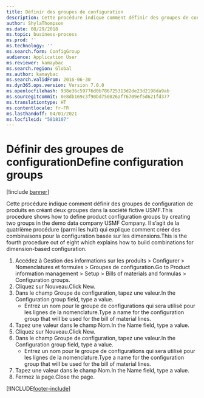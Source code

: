 ```yaml
---
title: Définir des groupes de configuration
description: Cette procédure indique comment définir des groupes de configuration de produits en créant deux groupes dans la société fictive USMF.
author: ShylaThompson
ms.date: 08/29/2018
ms.topic: business-process
ms.prod: ''
ms.technology: ''
ms.search.form: ConfigGroup
audience: Application User
ms.reviewer: kamaybac
ms.search.region: Global
ms.author: kamaybac
ms.search.validFrom: 2016-06-30
ms.dyn365.ops.version: Version 7.0.0
ms.openlocfilehash: 938e36c59776d0b786725313d2de23d2198da9ab
ms.sourcegitcommit: 0e8db169c3f90bd750826af76709ef5d621fd377
ms.translationtype: HT
ms.contentlocale: fr-FR
ms.lasthandoff: 04/01/2021
ms.locfileid: "5818107"
---
```

# <a name="define-configuration-groups"></a><span data-ttu-id="926e6-103">Définir des groupes de configuration</span><span class="sxs-lookup"><span data-stu-id="926e6-103">Define configuration groups</span></span>

[!include [banner](../../includes/banner.md)]

<span data-ttu-id="926e6-104">Cette procédure indique comment définir des groupes de configuration de produits en créant deux groupes dans la société fictive USMF.</span><span class="sxs-lookup"><span data-stu-id="926e6-104">This procedure shows how to define product configuration groups by creating two groups in the demo data company USMF Company.</span></span> <span data-ttu-id="926e6-105">Il s’agit de la quatrième procédure (parmi les huit) qui explique comment créer des combinaisons pour la configuration basée sur les dimensions.</span><span class="sxs-lookup"><span data-stu-id="926e6-105">This is the fourth procedure out of eight which explains how to build combinations for dimension-based configuration.</span></span>

1. <span data-ttu-id="926e6-106">Accédez à Gestion des informations sur les produits > Configurer > Nomenclatures et formules > Groupes de configuration.</span><span class="sxs-lookup"><span data-stu-id="926e6-106">Go to Product information management > Setup > Bills of materials and formulas > Configuration groups.</span></span>
2. <span data-ttu-id="926e6-107">Cliquez sur Nouveau.</span><span class="sxs-lookup"><span data-stu-id="926e6-107">Click New.</span></span>
3. <span data-ttu-id="926e6-108">Dans le champ Groupe de configuration, tapez une valeur.</span><span class="sxs-lookup"><span data-stu-id="926e6-108">In the Configuration group field, type a value.</span></span>
    * <span data-ttu-id="926e6-109">Entrez un nom pour le groupe de configurations qui sera utilisé pour les lignes de la nomenclature.</span><span class="sxs-lookup"><span data-stu-id="926e6-109">Type a name for the configuration group that will be used for the bill of material lines.</span></span>  
4. <span data-ttu-id="926e6-110">Tapez une valeur dans le champ Nom.</span><span class="sxs-lookup"><span data-stu-id="926e6-110">In the Name field, type a value.</span></span>
5. <span data-ttu-id="926e6-111">Cliquez sur Nouveau.</span><span class="sxs-lookup"><span data-stu-id="926e6-111">Click New.</span></span>
6. <span data-ttu-id="926e6-112">Dans le champ Groupe de configuration, tapez une valeur.</span><span class="sxs-lookup"><span data-stu-id="926e6-112">In the Configuration group field, type a value.</span></span>
    * <span data-ttu-id="926e6-113">Entrez un nom pour le groupe de configurations qui sera utilisé pour les lignes de la nomenclature.</span><span class="sxs-lookup"><span data-stu-id="926e6-113">Type a name for the configuration group that will be used for the bill of material lines.</span></span>  
7. <span data-ttu-id="926e6-114">Tapez une valeur dans le champ Nom.</span><span class="sxs-lookup"><span data-stu-id="926e6-114">In the Name field, type a value.</span></span>
8. <span data-ttu-id="926e6-115">Fermez la page.</span><span class="sxs-lookup"><span data-stu-id="926e6-115">Close the page.</span></span>



[!INCLUDE[footer-include](../../../includes/footer-banner.md)]
